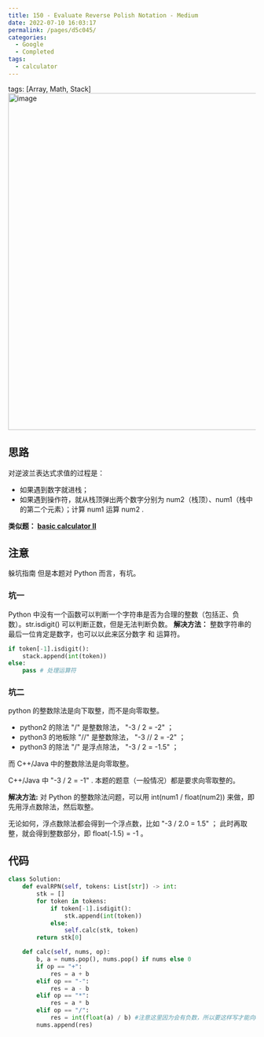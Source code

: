 ```yaml
---
title: 150 - Evaluate Reverse Polish Notation - Medium
date: 2022-07-10 16:03:17
permalink: /pages/d5c045/
categories:
  - Google
  - Completed
tags:
  - calculator
---
```

tags: [Array, Math, Stack]
<img width="686" alt="image" src="https://user-images.githubusercontent.com/41789327/179430198-0a15d70d-ac2b-4fde-a766-bb4fc3f45495.png">
## 思路
对逆波兰表达式求值的过程是：

- 如果遇到数字就进栈；
- 如果遇到操作符，就从栈顶弹出两个数字分别为 num2（栈顶）、num1（栈中的第二个元素）；计算 num1 运算 num2 .

**类似题： [basic calculator II](https://emmableu.github.io/blog/pages/bdb484)**

## 注意
躲坑指南
但是本题对 Python 而言，有坑。

### 坑一
Python 中没有一个函数可以判断一个字符串是否为合理的整数（包括正、负数）。str.isdigit() 可以判断正数，但是无法判断负数。
**解决方法：**
整数字符串的最后一位肯定是数字，也可以以此来区分数字 和 运算符。
```python
if token[-1].isdigit():
    stack.append(int(token))
else:
    pass # 处理运算符
```

### 坑二
python 的整数除法是向下取整，而不是向零取整。
- python2 的除法 "/" 是整数除法， "-3 / 2 = -2" ；
- python3 的地板除 "//" 是整数除法， "-3 // 2 = -2" ；
- python3 的除法 "/" 是浮点除法， "-3 / 2 = -1.5" ；

而 C++/Java 中的整数除法是向零取整。

C++/Java 中 "-3 / 2 = -1" .
本题的题意（一般情况）都是要求向零取整的。

**解决方法:**
对 Python 的整数除法问题，可以用 int(num1 / float(num2)) 来做，即先用浮点数除法，然后取整。

无论如何，浮点数除法都会得到一个浮点数，比如 "-3 / 2.0 = 1.5" ；
此时再取整，就会得到整数部分，即 float(-1.5) = -1 。


## 代码
```python
class Solution:
    def evalRPN(self, tokens: List[str]) -> int:
        stk = []
        for token in tokens:
            if token[-1].isdigit():
                stk.append(int(token))
            else:
                self.calc(stk, token)
        return stk[0]

    def calc(self, nums, op):
        b, a = nums.pop(), nums.pop() if nums else 0
        if op == "+":
            res = a + b
        elif op == "-":
            res = a - b
        elif op == "*":
            res = a * b
        elif op == "/":
            res = int(float(a) / b) #注意这里因为会有负数，所以要这样写才能向0取整
        nums.append(res)
```